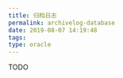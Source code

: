 ```yaml
---
title: 归档日志
permalink: archivelog-database
date: 2019-08-07 14:19:48
tags:
type: oracle
---
```


TODO
